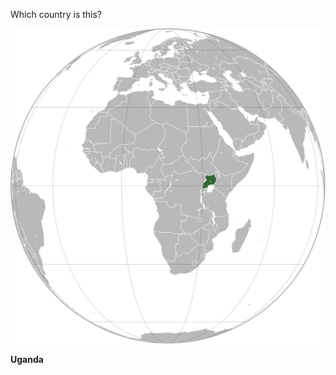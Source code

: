 Which country is this?

![Map of a country](images/Uganda_(orthographic_projection).svg)
<!--question-->
**Uganda**